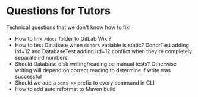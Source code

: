 # Questions for Tutors
Technical questions that we don't know how to fix!

- How to link `/docs` folder to GitLab Wiki?
- How to test Database when `donors` variable is static? DonorTest adding ird=12 and DatabaseTest adding ird=12 conflict when they're completely separate ird numbers.
- Should Database disk writing/reading be manual tests? Otherwise writing will depend on correct reading to determine if write was successful
- Should we add a `odms >>` prefix to every command in CLI
- How to add auto reformat to Maven build

